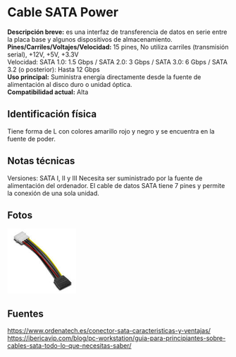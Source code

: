 # Cable SATA Power

**Descripción breve:** es una interfaz de transferencia de datos
en serie entre la placa base y algunos dispositivos de almacenamiento. <br>
**Pines/Carriles/Voltajes/Velocidad:** 15 pines, No utiliza carriles (transmisión serial), 
+12V, +5V, +3.3V <br>
Velocidad: SATA 1.0: 1.5 Gbps / SATA 2.0: 3 Gbps / SATA 3.0: 6 Gbps / SATA 3.2 (o posterior): Hasta 12 Gbps <br>
**Uso principal:** Suministra energía directamente desde la fuente de alimentación al disco duro o unidad óptica. <br>
**Compatibilidad actual:** Alta

## Identificación física

Tiene forma de L con colores amarillo rojo y negro y se encuentra en la fuente de poder.

## Notas técnicas

Versiones: SATA I, II y III
Necesita ser suministrado por la fuente de alimentación del ordenador.
El cable de datos SATA tiene 7 pines y permite la conexión de una sola unidad. 

## Fotos
![SATA POWER](../../../assets/img/10-conectores_internos/SATA.jpg "SATA POWER")
## Fuentes
https://www.ordenatech.es/conector-sata-caracteristicas-y-ventajas/
https://ibericavip.com/blog/pc-workstation/guia-para-principiantes-sobre-cables-sata-todo-lo-que-necesitas-saber/
